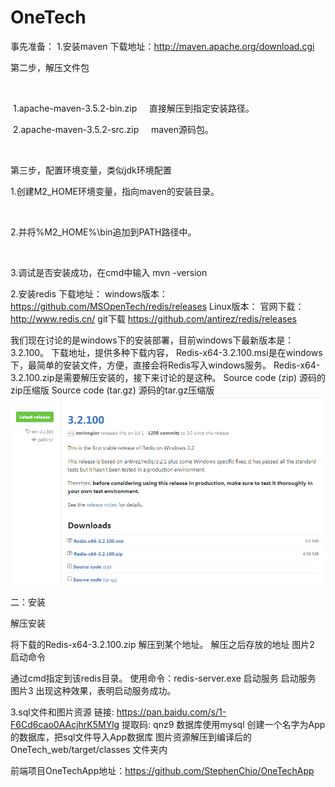 # OneTech
事先准备：
1.安装maven
下载地址：http://maven.apache.org/download.cgi

第二步，解压文件包

 

 1.apache-maven-3.5.2-bin.zip     直接解压到指定安装路径。

 2.apache-maven-3.5.2-src.zip     maven源码包。

 

第三步，配置环境变量，类似jdk环境配置

1.创建M2_HOME环境变量，指向maven的安装目录。

 



2.并将%M2_HOME%\bin追加到PATH路径中。

 



3.调试是否安装成功，在cmd中输入 mvn -version


2.安装redis
下载地址：
windows版本：
    https://github.com/MSOpenTech/redis/releases
Linux版本：
    官网下载：
        http://www.redis.cn/
    git下载
        https://github.com/antirez/redis/releases
        
我们现在讨论的是windows下的安装部署，目前windows下最新版本是：3.2.100。
下载地址，提供多种下载内容，
Redis-x64-3.2.100.msi是在windows下，最简单的安装文件，方便，直接会将Redis写入windows服务。
Redis-x64-3.2.100.zip是需要解压安装的，接下来讨论的是这种。
Source code (zip) 源码的zip压缩版
Source code (tar.gz) 源码的tar.gz压缩版
![Image](https://github.com/StephenChio/img-folder/blob/master/564792-20170302141835970-345229799.png)

二：安装

解压安装

将下载的Redis-x64-3.2.100.zip 解压到某个地址。
解压之后存放的地址
图片2
启动命令

通过cmd指定到该redis目录。
使用命令：redis-server.exe 启动服务
启动服务
图片3
出现这种效果，表明启动服务成功。

3.sql文件和图片资源
链接: https://pan.baidu.com/s/1-F6Cd6cao0AAcjhrK5MYlg 提取码: qnz9
数据库使用mysql 创建一个名字为App的数据库，把sql文件导入App数据库
图片资源解压到编译后的OneTech_web/target/classes 文件夹内

前端项目OneTechApp地址：https://github.com/StephenChio/OneTechApp
